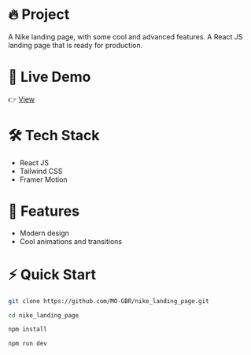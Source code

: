 # 🔥 Project

A Nike landing page, with some cool and advanced features. A React JS landing page that is ready for production.

# 🔗 Live Demo

👉 [View](https://nike-landing-page-gamma-wine.vercel.app/)

# 🛠️ Tech Stack
- React JS
- Tailwind CSS
- Framer Motion

# 💎 Features
- Modern design
- Cool animations and transitions

# ⚡ Quick Start

```bash
git clone https://github.com/MO-GBR/nike_landing_page.git

cd nike_landing_page

npm install

npm run dev
```
